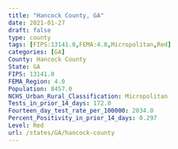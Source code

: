 ```yaml
---
title: "Hancock County, GA"
date: 2021-01-27
draft: false
type: county
tags: [FIPS:13141.0,FEMA:4.0,Micropolitan,Red]
categories: [GA]
County: Hancock County
State: GA
FIPS: 13141.0
FEMA_Region: 4.0
Population: 8457.0
NCHS_Urban_Rural_Classification: Micropolitan
Tests_in_prior_14_days: 172.0
Fourteen_day_test_rate_per_100000: 2034.0
Percent_Positivity_in_prior_14_days: 0.297
Level: Red
url: /states/GA/hancock-county
---
```



